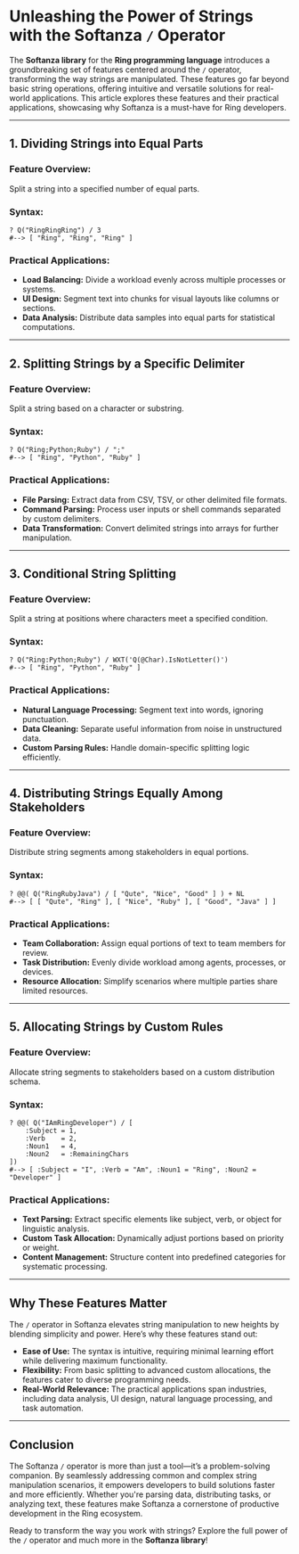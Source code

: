 # Unleashing the Power of Strings with the Softanza `/` Operator

The **Softanza library** for the **Ring programming language** introduces a groundbreaking set of features centered around the `/` operator, transforming the way strings are manipulated. These features go far beyond basic string operations, offering intuitive and versatile solutions for real-world applications. This article explores these features and their practical applications, showcasing why Softanza is a must-have for Ring developers.

---

## **1. Dividing Strings into Equal Parts**

### Feature Overview:
Split a string into a specified number of equal parts.

### Syntax:
```ring
? Q("RingRingRing") / 3
#--> [ "Ring", "Ring", "Ring" ]
```

### Practical Applications:
- **Load Balancing:** Divide a workload evenly across multiple processes or systems.  
- **UI Design:** Segment text into chunks for visual layouts like columns or sections.  
- **Data Analysis:** Distribute data samples into equal parts for statistical computations.

---

## **2. Splitting Strings by a Specific Delimiter**

### Feature Overview:
Split a string based on a character or substring.

### Syntax:
```ring
? Q("Ring;Python;Ruby") / ";"
#--> [ "Ring", "Python", "Ruby" ]
```

### Practical Applications:
- **File Parsing:** Extract data from CSV, TSV, or other delimited file formats.  
- **Command Parsing:** Process user inputs or shell commands separated by custom delimiters.  
- **Data Transformation:** Convert delimited strings into arrays for further manipulation.

---

## **3. Conditional String Splitting**

### Feature Overview:
Split a string at positions where characters meet a specified condition.

### Syntax:
```ring
? Q("Ring:Python;Ruby") / WXT('Q(@Char).IsNotLetter()')
#--> [ "Ring", "Python", "Ruby" ]
```

### Practical Applications:
- **Natural Language Processing:** Segment text into words, ignoring punctuation.  
- **Data Cleaning:** Separate useful information from noise in unstructured data.  
- **Custom Parsing Rules:** Handle domain-specific splitting logic efficiently.

---

## **4. Distributing Strings Equally Among Stakeholders**

### Feature Overview:
Distribute string segments among stakeholders in equal portions.

### Syntax:
```ring
? @@( Q("RingRubyJava") / [ "Qute", "Nice", "Good" ] ) + NL
#--> [ [ "Qute", "Ring" ], [ "Nice", "Ruby" ], [ "Good", "Java" ] ]
```

### Practical Applications:
- **Team Collaboration:** Assign equal portions of text to team members for review.  
- **Task Distribution:** Evenly divide workload among agents, processes, or devices.  
- **Resource Allocation:** Simplify scenarios where multiple parties share limited resources.

---

## **5. Allocating Strings by Custom Rules**

### Feature Overview:
Allocate string segments to stakeholders based on a custom distribution schema.

### Syntax:
```ring
? @@( Q("IAmRingDeveloper") / [
    :Subject = 1,
    :Verb    = 2,
    :Noun1   = 4,
    :Noun2   = :RemainingChars
])
#--> [ :Subject = "I", :Verb = "Am", :Noun1 = "Ring", :Noun2 = "Developer" ]
```

### Practical Applications:
- **Text Parsing:** Extract specific elements like subject, verb, or object for linguistic analysis.  
- **Custom Task Allocation:** Dynamically adjust portions based on priority or weight.  
- **Content Management:** Structure content into predefined categories for systematic processing.

---

## **Why These Features Matter**

The `/` operator in Softanza elevates string manipulation to new heights by blending simplicity and power. Here’s why these features stand out:

- **Ease of Use:** The syntax is intuitive, requiring minimal learning effort while delivering maximum functionality.  
- **Flexibility:** From basic splitting to advanced custom allocations, the features cater to diverse programming needs.  
- **Real-World Relevance:** The practical applications span industries, including data analysis, UI design, natural language processing, and task automation.

---

## **Conclusion**

The Softanza `/` operator is more than just a tool—it’s a problem-solving companion. By seamlessly addressing common and complex string manipulation scenarios, it empowers developers to build solutions faster and more efficiently. Whether you're parsing data, distributing tasks, or analyzing text, these features make Softanza a cornerstone of productive development in the Ring ecosystem.

Ready to transform the way you work with strings? Explore the full power of the `/` operator and much more in the **Softanza library**!